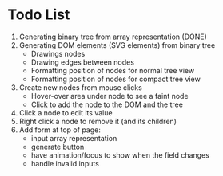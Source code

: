 # Todo List

1. Generating binary tree from array representation (DONE)
2. Generating DOM elements (SVG elements) from binary tree 
    - Drawings nodes
    - Drawing edges between nodes
    - Formatting position of nodes for normal tree view
    - Formatting position of nodes for compact tree view
3. Create new nodes from mouse clicks
    - Hover-over area under node to see a faint node
    - Click to add the node to the DOM and the tree
4. Click a node to edit its value
5. Right click a node to remove it (and its children)
6. Add form at top of page:
    - input array representation
    - generate button
    - have animation/focus to show when the field changes
    - handle invalid inputs